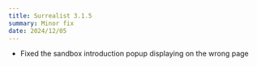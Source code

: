 ```yaml
---
title: Surrealist 3.1.5
summary: Minor fix
date: 2024/12/05
---
```


- Fixed the sandbox introduction popup displaying on the wrong page